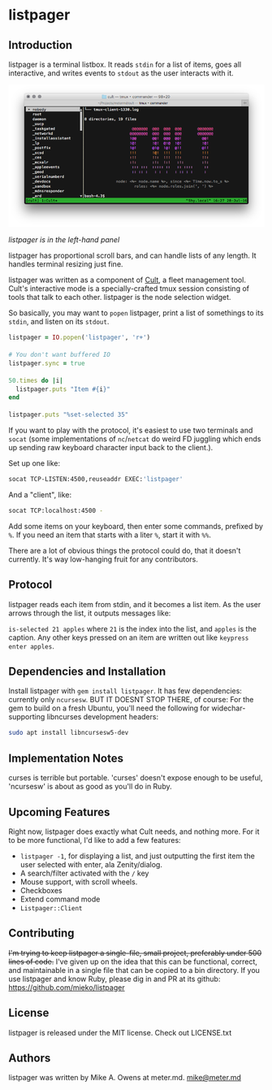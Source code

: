 # listpager

## Introduction
listpager is a terminal listbox.  It reads `stdin` for a list of items, goes all
interactive, and writes events to `stdout` as the user interacts with it.

![listpager in action](./doc/screenshot.png)

*listpager is in the left-hand panel*

listpager has proportional scroll bars, and can handle lists of any length.  It
handles terminal resizing just fine.

listpager was written as a component of [Cult][1], a fleet management tool.  Cult's
interactive mode is a specially-crafted tmux session consisting of tools that
talk to each other.  listpager is the node selection widget.

So basically, you may want to `popen` listpager, print a list of somethings to
its `stdin`, and listen on its `stdout`.

```ruby
listpager = IO.popen('listpager', 'r+')

# You don't want buffered IO
listpager.sync = true

50.times do |i|
  listpager.puts "Item #{i}"
end

listpager.puts "%set-selected 35"
```

If you want to play with the protocol, it's easiest to use two terminals and
`socat` (some implementations of `nc`/`netcat` do weird FD juggling which
ends up sending raw keyboard character input back to the client.).

Set up one like:

```bash
socat TCP-LISTEN:4500,reuseaddr EXEC:'listpager'
```

And a "client", like:
```bash
socat TCP:localhost:4500 -
```

Add some items on your keyboard, then enter some commands, prefixed by `%`.  If
you need an item that starts with a liter `%`, start it with `%%`.

There are a lot of obvious things the protocol could do, that it doesn't
currently.  It's way low-hanging fruit for any contributors.

## Protocol
listpager reads each item from stdin, and it becomes a list item.  As the user
arrows through the list, it outputs messages like:

`is-selected 21 apples` where `21` is the index into the list, and `apples` is
the caption.  Any other keys pressed on an item are written out like
`keypress enter apples`.


## Dependencies and Installation
Install listpager with `gem install listpager`.  It has few dependencies:
currently only `ncursesw`.  BUT IT DOESNT STOP THERE, of course:  For the
gem to build on a fresh Ubuntu, you'll need the following for widechar-
supporting libncurses development headers:

```bash
sudo apt install libncursesw5-dev
```

## Implementation Notes
curses is terrible but portable.  'curses' doesn't expose enough to be useful,
'ncursesw' is about as good as you'll do in Ruby.


## Upcoming Features
Right now, listpager does exactly what Cult needs, and nothing more.  For it to
be more functional, I'd like to add a few features:

  * `listpager -1`, for displaying a list, and just outputting the first item
    the user selected with enter, ala Zenity/dialog.
  * A search/filter activated with the `/` key
  * Mouse support, with scroll wheels.
  * Checkboxes
  * Extend command mode
  * `Listpager::Client`


## Contributing
~~I'm trying to keep listpager a single-file, small project, preferably under
500 lines of code.~~ I've given up on the idea that this can be functional,
correct, and maintainable in a single file that can be copied to a bin
directory. If you use listpager and know Ruby, please dig in and PR at its
github: https://github.com/mieko/listpager


## License
listpager is released under the MIT license.  Check out LICENSE.txt


## Authors
listpager was written by Mike A. Owens at meter.md.  mike@meter.md

[1]: https://github.com/metermd/cult "Cult"
